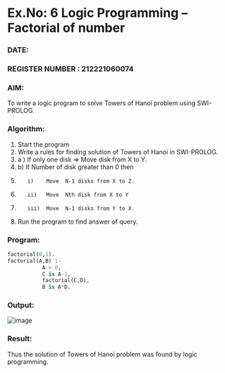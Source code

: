 # Ex.No: 6   Logic Programming – Factorial of number   
### DATE:                                                                            
### REGISTER NUMBER : 212221060074
### AIM: 
To  write  a logic program  to solve Towers of Hanoi problem  using SWI-PROLOG. 
### Algorithm:
1. Start the program
2.  Write a rules for finding solution of Towers of Hanoi in SWI-PROLOG.
3.  a )	If only one disk  => Move disk from X to Y.
4.  b)	If Number of disk greater than 0 then
5.        i)	Move  N-1 disks from X to Z.
6.        ii)	Move  Nth disk from X to Y
7.        iii)	Move  N-1 disks from Y to X.
8. Run the program  to find answer of  query.

### Program:
``` .py
factorial(0,1).
factorial(A,B) :-  
           A > 0, 
           C is A-1,
           factorial(C,D),
           B is A*D.
```

### Output:
![image](https://github.com/GuruSelvam2003/AI_Lab_2023-24/assets/159774358/81ac7fb4-3cc4-49f2-a034-5ae93344790f)



### Result:
Thus the solution of Towers of Hanoi problem was found by logic programming.

